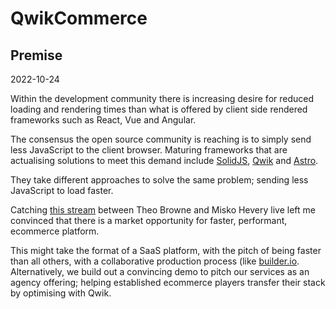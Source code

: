 # QwikCommerce

## Premise

2022-10-24

Within the development community there is increasing desire for reduced
loading and rendering times than what is offered by client side rendered 
frameworks such as React, Vue and Angular. 

The consensus the open source community is reaching is to simply send less
JavaScript to the client browser. Maturing frameworks that are actualising 
solutions to meet this demand include [SolidJS](https://www.solidjs.com/),
[Qwik](https://qwik.builder.io/) and [Astro](https://astro.build/).

They take different approaches to solve the same problem; sending less
JavaScript to load faster.

Catching [this stream](https://www.youtube.com/watch?v=fa6-Mn0Eybg&t=2s&ab_channel=Theo-ping%E2%80%A4gg)
between Theo Browne and Misko Hevery live left me convinced that there is a
market opportunity for faster, performant, ecommerce platform.

This might take the format of a SaaS platform, with the pitch of being faster
than all others, with a collaborative production process
(like [builder.io](https://builder.io/). Alternatively, we build out a
convincing demo to pitch our services as an agency offering; helping
established ecommerce players transfer their stack by optimising with Qwik.




